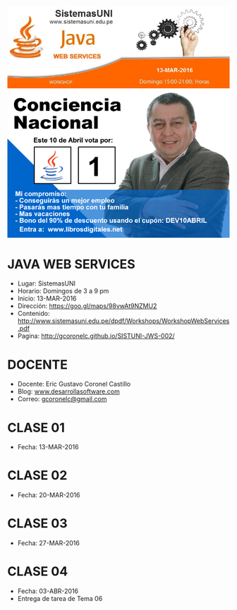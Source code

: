 ![Java Web Services](https://raw.githubusercontent.com/gcoronelc/SISTUNI-JWS-002/master/JavaWebService.jpg)
![Java Web Services](https://raw.githubusercontent.com/gcoronelc/SISTUNI-JWS-002/master/promocion.jpg)

# JAVA WEB SERVICES

- Lugar: SistemasUNI
- Horario: Domingos de 3 a 9 pm
- Inicio: 13-MAR-2016
- Dirección: https://goo.gl/maps/98vwAt9NZMU2
- Contenido: http://www.sistemasuni.edu.pe/dpdf/Workshops/WorkshopWebServices.pdf
- Pagina: http://gcoronelc.github.io/SISTUNI-JWS-002/


# DOCENTE

- Docente: Eric Gustavo Coronel Castillo
- Blog: www.desarrollasoftware.com
- Correo: gcoronelc@gmail.com


# CLASE 01

- Fecha: 13-MAR-2016


# CLASE 02

- Fecha: 20-MAR-2016


# CLASE 03

- Fecha: 27-MAR-2016

# CLASE 04

- Fecha: 03-ABR-2016
- Entrega de tarea de Tema 06


